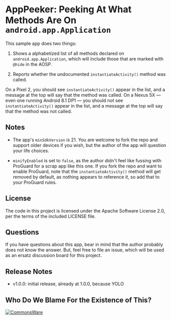 # AppPeeker: Peeking At What Methods Are On `android.app.Application`

This sample app does two things:

1. Shows a alphabetized list of all methods declared on
`android.app.Application`, which will include those that
are marked with `@hide` in the AOSP.

2. Reports whether the undocumented `instantiateActivity()`
method was called.

On a Pixel 2, you should see `instantiateActivity()` appear
in the list, and a message at the top will say that the
method was called. On a Nexus 5X &mdash; even one running
Android 8.1 DP1 &mdash; you should not see
`instantiateActivity()` appear
in the list, and a message at the top will say that the
method was not called.

## Notes

- The app's `minSdkVersion` is 21. You are welcome to fork
the repo and support older devices if you wish, but the author
of the app will question your life choices.

- `minifyEnabled` is set to `false`, as the author didn't feel
like fussing with ProGuard for a scrap app like this one.
If you fork the repo and want to enable ProGuard, note that
the `instantiateActivity()` method will get removed by
default, as nothing appears to reference it, so add that to
your ProGuard rules.

## License
The code in this project is licensed under the Apache
Software License 2.0, per the terms of the included LICENSE
file.

## Questions
If you have questions about this app, bear in mind that the
author probably does not know the answer. But, feel free
to file an issue, which will be used as an ersatz discussion
board for this project.

## Release Notes
- v1.0.0: initial release, already at 1.0.0, because YOLO

## Who Do We Blame For the Existence of This?
<a href="http://commonsware.com">![CommonsWare](http://commonsware.com/images/logo.png)</a>

